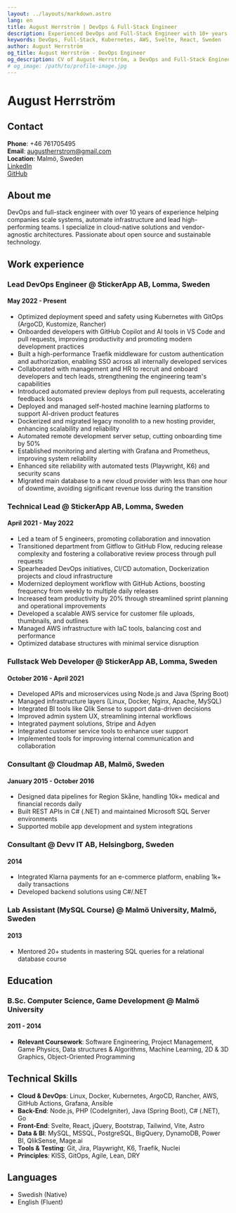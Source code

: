 ```yaml
---
layout: ../layouts/markdown.astro
lang: en
title: August Herrström | DevOps & Full-Stack Engineer
description: Experienced DevOps and Full-Stack Engineer with 10+ years in scaling systems, automation, and cloud infrastructure.
keywords: DevOps, Full-Stack, Kubernetes, AWS, Svelte, React, Sweden
author: August Herrström
og_title: August Herrström - DevOps Engineer
og_description: CV of August Herrström, a DevOps and Full-Stack Engineer with expertise in Kubernetes, AWS, and modern web development.
# og_image: /path/to/profile-image.jpg
---
```


# August Herrström

## Contact

**Phone**: +46 761705495  
**Email**: <augustherrstrom@gmail.com>  
**Location**: Malmö, Sweden  
<a data-umami-event="linkedin-link" href="https://www.linkedin.com/in/august-herrstr%C3%B6m-3a04547a/" target="_blank">LinkedIn</a>  
<a data-umami-event="github-link" href="https://github.com/aggelito" target="_blank">GitHub</a>  

## About me

DevOps and full-stack engineer with over 10 years of experience helping companies scale systems, automate infrastructure and lead high-performing teams. I specialize in cloud-native solutions and vendor-agnostic architectures. Passionate about open source and sustainable technology.

## Work experience

### Lead DevOps Engineer @ StickerApp AB, Lomma, Sweden
#### May 2022 - Present

- Optimized deployment speed and safety using Kubernetes with GitOps (ArgoCD, Kustomize, Rancher)
- Onboarded developers with GitHub Copilot and AI tools in VS Code and pull requests, improving productivity and promoting modern development practices
- Built a high-performance Traefik middleware for custom authentication and authorization, enabling SSO across all internally developed services
- Collaborated with management and HR to recruit and onboard developers and tech leads, strengthening the engineering team's capabilities
- Introduced automated preview deploys from pull requests, accelerating feedback loops
- Deployed and managed self-hosted machine learning platforms to support AI-driven product features
- Dockerized and migrated legacy monolith to a new hosting provider, enhancing scalability and reliability
- Automated remote development server setup, cutting onboarding time by 50%
- Established monitoring and alerting with Grafana and Prometheus, improving system reliability
- Enhanced site reliability with automated tests (Playwright, K6) and security scans
- Migrated main database to a new cloud provider with less than one hour of downtime, avoiding significant revenue loss during the transition

### Technical Lead @ StickerApp AB, Lomma, Sweden
#### April 2021 - May 2022

- Led a team of 5 engineers, promoting collaboration and innovation
- Transitioned department from Gitflow to GitHub Flow, reducing release complexity and fostering a collaborative review process through pull requests
- Spearheaded DevOps initiatives, CI/CD automation, Dockerization projects and cloud infrastructure
- Modernized deployment workflow with GitHub Actions, boosting frequency from weekly to multiple daily releases
- Increased team productivity by 20% through streamlined sprint planning and operational improvements
- Developed a scalable AWS service for customer file uploads, thumbnails, and outlines
- Managed AWS infrastructure with IaC tools, balancing cost and performance  
- Optimized database structures with minimal service disruption

### Fullstack Web Developer @ StickerApp AB, Lomma, Sweden
#### October 2016 - April 2021

- Developed APIs and microservices using Node.js and Java (Spring Boot)  
- Managed infrastructure layers (Linux, Docker, Nginx, Apache, MySQL)  
- Integrated BI tools like Qlik Sense to support data-driven decisions  
- Improved admin system UX, streamlining internal workflows  
- Integrated payment solutions, Stripe and Adyen
- Integrated customer service tools to enhance user support
- Implemented tools for improving internal communication and collaboration

### Consultant @ Cloudmap AB, Malmö, Sweden
#### January 2015 - October 2016


- Designed data pipelines for Region Skåne, handling 10k+ medical and financial records daily  
- Built REST APIs in C# (.NET) and maintained Microsoft SQL Server environments  
- Supported mobile app development and system integrations  

### Consultant @ Devv IT AB, Helsingborg, Sweden
#### 2014


- Integrated Klarna payments for an e-commerce platform, enabling 1k+ daily transactions  
- Developed backend solutions using C#/.NET  

### Lab Assistant (MySQL Course) @ Malmö University, Malmö, Sweden
#### 2013

- Mentored 20+ students in mastering SQL queries for a relational database course  

## Education

### B.Sc. Computer Science, Game Development @ Malmö University
#### 2011 - 2014

- **Relevant Coursework**: Software Engineering, Project Management, Game Physics, Data structures & Algorithms, Machine Learning, 2D & 3D Graphics, Object-Oriented Programming

## Technical Skills

- **Cloud & DevOps**: Linux, Docker, Kubernetes, ArgoCD, Rancher, AWS, GitHub Actions, Grafana, Ansible
- **Back-End**: Node.js, PHP (CodeIgniter), Java (Spring Boot), C# (.NET), Go
- **Front-End**: Svelte, React, jQuery, Bootstrap, Tailwind, Vite, Astro
- **Data & BI**: MySQL, MSSQL, PostgreSQL, BigQuery, DynamoDB, Power BI, QlikSense, Mage.ai
- **Tools & Testing**: Git, Jira, Playwright, K6, Traefik, Nuclei
- **Principles**: KISS, GitOps, Agile, Lean, DRY

## Languages

- Swedish (Native)  
- English (Fluent)
